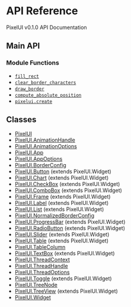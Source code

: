 # API Reference

PixelUI v0.1.0 API Documentation

## Main API

### Module Functions

- [`fill_rect`](#fill_rect)
- [`clear_border_characters`](#clear_border_characters)
- [`draw_border`](#draw_border)
- [`compute_absolute_position`](#compute_absolute_position)
- [`pixelui.create`](#pixeluicreate)

## Classes

- [PixelUI](./pixelui.md)
- [PixelUI.AnimationHandle](./pixelui-animationhandle.md)
- [PixelUI.AnimationOptions](./pixelui-animationoptions.md)
- [PixelUI.App](./pixelui-app.md)
- [PixelUI.AppOptions](./pixelui-appoptions.md)
- [PixelUI.BorderConfig](./pixelui-borderconfig.md)
- [PixelUI.Button](./pixelui-button.md) (extends PixelUI.Widget)
- [PixelUI.Chart](./pixelui-chart.md) (extends PixelUI.Widget)
- [PixelUI.CheckBox](./pixelui-checkbox.md) (extends PixelUI.Widget)
- [PixelUI.ComboBox](./pixelui-combobox.md) (extends PixelUI.Widget)
- [PixelUI.Frame](./pixelui-frame.md) (extends PixelUI.Widget)
- [PixelUI.Label](./pixelui-label.md) (extends PixelUI.Widget)
- [PixelUI.List](./pixelui-list.md) (extends PixelUI.Widget)
- [PixelUI.NormalizedBorderConfig](./pixelui-normalizedborderconfig.md)
- [PixelUI.ProgressBar](./pixelui-progressbar.md) (extends PixelUI.Widget)
- [PixelUI.RadioButton](./pixelui-radiobutton.md) (extends PixelUI.Widget)
- [PixelUI.Slider](./pixelui-slider.md) (extends PixelUI.Widget)
- [PixelUI.Table](./pixelui-table.md) (extends PixelUI.Widget)
- [PixelUI.TableColumn](./pixelui-tablecolumn.md)
- [PixelUI.TextBox](./pixelui-textbox.md) (extends PixelUI.Widget)
- [PixelUI.ThreadContext](./pixelui-threadcontext.md)
- [PixelUI.ThreadHandle](./pixelui-threadhandle.md)
- [PixelUI.ThreadOptions](./pixelui-threadoptions.md)
- [PixelUI.Toggle](./pixelui-toggle.md) (extends PixelUI.Widget)
- [PixelUI.TreeNode](./pixelui-treenode.md)
- [PixelUI.TreeView](./pixelui-treeview.md) (extends PixelUI.Widget)
- [PixelUI.Widget](./pixelui-widget.md)
